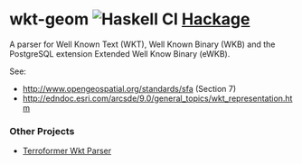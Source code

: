 # wkt-geom ![Haskell CI](https://github.com/zellige/wkt-geom/workflows/Haskell%20CI/badge.svg) [Hackage](https://hackage.haskell.org/package/wkt-geom)

A parser for Well Known Text (WKT), Well Known Binary (WKB) and the PostgreSQL extension Extended Well Know Binary (eWKB).

See:
- http://www.opengeospatial.org/standards/sfa (Section 7)
- http://edndoc.esri.com/arcsde/9.0/general_topics/wkt_representation.htm

### Other Projects
- [Terroformer Wkt Parser](http://terraformer.io/wkt-parser/)
